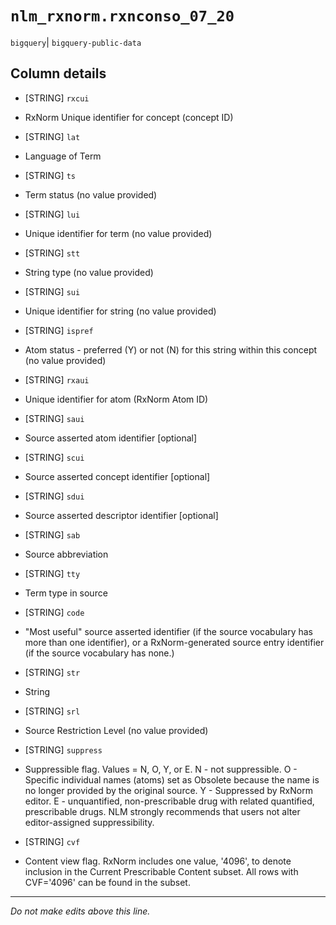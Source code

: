# `nlm_rxnorm.rxnconso_07_20`
`bigquery`| `bigquery-public-data`

## Column details
* [STRING]    `rxcui`
 - RxNorm Unique identifier for concept (concept ID)
* [STRING]    `lat`
 - Language of Term
* [STRING]    `ts`
 - Term status (no value provided)
* [STRING]    `lui`
 - Unique identifier for term (no value provided)
* [STRING]    `stt`
 - String type (no value provided)
* [STRING]    `sui`
 - Unique identifier for string (no value provided)
* [STRING]    `ispref`
 - Atom status - preferred (Y) or not (N) for this string within this concept (no value provided)
* [STRING]    `rxaui`
 - Unique identifier for atom (RxNorm Atom ID)
* [STRING]    `saui`
 - Source asserted atom identifier [optional]
* [STRING]    `scui`
 - Source asserted concept identifier [optional]
* [STRING]    `sdui`
 - Source asserted descriptor identifier [optional]
* [STRING]    `sab`
 - Source abbreviation
* [STRING]    `tty`
 - Term type in source
* [STRING]    `code`
 - "Most useful" source asserted identifier (if the source vocabulary has more than one identifier), or a RxNorm-generated source entry identifier (if the source vocabulary has none.)
* [STRING]    `str`
 - String
* [STRING]    `srl`
 - Source Restriction Level (no value provided)
* [STRING]    `suppress`
 - Suppressible flag. Values = N, O, Y, or E. N - not suppressible. O - Specific individual names (atoms) set as Obsolete because the name is no longer provided by the original source. Y - Suppressed by RxNorm editor. E - unquantified, non-prescribable drug with related quantified, prescribable drugs. NLM strongly recommends that users not alter editor-assigned suppressibility.
* [STRING]    `cvf`
 - Content view flag. RxNorm includes one value, '4096', to denote inclusion in the Current Prescribable Content subset. All rows with CVF='4096' can be found in the subset.

-------------------------------------------------------------------------------
*Do not make edits above this line.*
